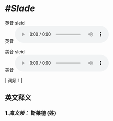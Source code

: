 # ***\#Slade*** 
英音 sleid  
英音
<audio src="./media/Slade-B.aac" controls="controls"></audio>

美音 sleid  
美音
<audio src="./media/Slade.aac" controls="controls"></audio>



| 词频 1 |  

英文释义
---
### 1.*高义频：* **斯莱德 (姓)**  


